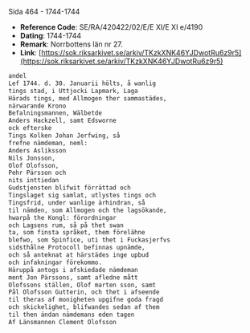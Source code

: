 Sida 464 - 1744-1744

- **Reference Code**: SE/RA/420422/02/E/E XI/E XI e/4190
- **Dating**: 1744-1744
- **Remark**: Norrbottens län nr 27.
- **Link**: [https://sok.riksarkivet.se/arkiv/TKzkXNK46YJDwotRu6z9r5](https://sok.riksarkivet.se/arkiv/TKzkXNK46YJDwotRu6z9r5)

```txt linenums="1"
andel
Lef 1744. d. 30. Januarii hölts, å wanlig
tings stad, i Uttjocki Lapmark, Laga
Härads tings, med Allmogen ther sammastädes,
närwarande Krono
Befalningsmannen, Wälbetde
Anders Hackzell, samt Edsworne
ock efterske
Tings Kolken Johan Jerfwing, så
frefne nämdeman, neml:
Anders Asliksson
Nils Jonsson,
Olof Olofsson,
Pehr Pärsson och
nits inttiedan
Gudstjensten blifwit förrättad och
Tingslaget sig samlat, utlystes tings och
Tingsfrid, under wanlige ärhindran, så
til nämden, som Allmogen och the lagsökande,
hwarpå the Kongl: förordningar
och Lagsens rum, så på thet swan
ta, som finsta språket, them förelähne
blefwo, som Spinfice, uti thet i Fuckasjerfvs
sidsthålne Protocoll befinnas upnämde,
och så anteknat at härstädes inge upbud
och infakningar förekommo.
Häruppå antogs i afskiedade nämdeman
ment Jon Pärssons, samt afledne mått
Olofssons ställen, Olof marten sson, samt
Pål Olofsson Gutterin, och thet i afseende
til theras af monigheten upgifne goda fragd
och skickelighet, blifwandes sedan af them
til then ändan nämdemans eden tagen
Af Länsmannen Clement Olofsson
```
